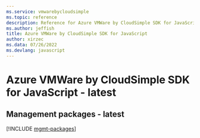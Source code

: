 ```yaml
---
ms.service: vmwarebycloudsimple
ms.topic: reference
description: Reference for Azure VMWare by CloudSimple SDK for JavaScript
ms.author: jeffish
title: Azure VMWare by CloudSimple SDK for JavaScript
author: xirzec
ms.data: 07/26/2022
ms.devlang: javascript
---
```

# Azure VMWare by CloudSimple SDK for JavaScript - latest

## Management packages - latest
[!INCLUDE [mgmt-packages](vmware-by-cloudsimple-mgmt-index.md)]
